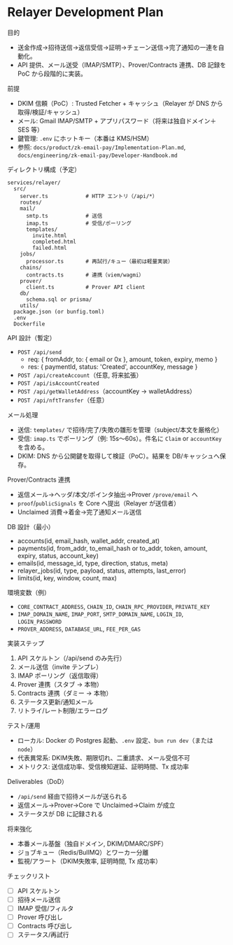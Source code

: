 # Relayer Development Plan

目的
- 送金作成→招待送信→返信受信→証明→チェーン送信→完了通知の一連を自動化。
- API 提供、メール送受（IMAP/SMTP）、Prover/Contracts 連携、DB 記録を PoC から段階的に実装。

前提
- DKIM 信頼（PoC）: Trusted Fetcher + キャッシュ（Relayer が DNS から取得/検証/キャッシュ）
- メール: Gmail IMAP/SMTP + アプリパスワード（将来は独自ドメイン＋SES 等）
- 鍵管理: `.env` にホットキー（本番は KMS/HSM）
- 参照: `docs/product/zk-email-pay/Implementation-Plan.md`, `docs/engineering/zk-email-pay/Developer-Handbook.md`

ディレクトリ構成（予定）
```
services/relayer/
  src/
    server.ts            # HTTP エントリ（/api/*）
    routes/
    mail/
      smtp.ts            # 送信
      imap.ts            # 受信/ポーリング
      templates/
        invite.html
        completed.html
        failed.html
    jobs/
      processor.ts       # 再試行/キュー（最初は軽量実装）
    chains/
      contracts.ts       # 連携（viem/wagmi）
    prover/
      client.ts          # Prover API client
    db/
      schema.sql or prisma/
    utils/
  package.json (or bunfig.toml)
  .env
  Dockerfile
```

API 設計（暫定）
- `POST /api/send`
  - req: { fromAddr, to: { email or 0x }, amount, token, expiry, memo }
  - res: { paymentId, status: 'Created', accountKey, message }
- `POST /api/createAccount`（任意, 将来拡張）
- `POST /api/isAccountCreated`
- `POST /api/getWalletAddress`（accountKey → walletAddress）
- `POST /api/nftTransfer`（任意）

メール処理
- 送信: `templates/` で招待/完了/失敗の雛形を管理（subject/本文を厳格化）
- 受信: `imap.ts` でポーリング（例: 15s〜60s）。件名に `Claim` or `accountKey` を含める。
- DKIM: DNS から公開鍵を取得して検証（PoC）。結果を DB/キャッシュへ保存。

Prover/Contracts 連携
- 返信メール→ヘッダ/本文/ポインタ抽出→Prover `/prove/email` へ
- `proof`/`publicSignals` を Core へ提出（Relayer が送信者）
- Unclaimed 消費→着金→完了通知メール送信

DB 設計（最小）
- accounts(id, email_hash, wallet_addr, created_at)
- payments(id, from_addr, to_email_hash or to_addr, token, amount, expiry, status, account_key)
- emails(id, message_id, type, direction, status, meta)
- relayer_jobs(id, type, payload, status, attempts, last_error)
- limits(id, key, window, count, max)

環境変数（例）
- `CORE_CONTRACT_ADDRESS`, `CHAIN_ID`, `CHAIN_RPC_PROVIDER`, `PRIVATE_KEY`
- `IMAP_DOMAIN_NAME`, `IMAP_PORT`, `SMTP_DOMAIN_NAME`, `LOGIN_ID`, `LOGIN_PASSWORD`
- `PROVER_ADDRESS`, `DATABASE_URL`, `FEE_PER_GAS`

実装ステップ
1) API スケルトン（/api/send のみ先行）
2) メール送信（invite テンプレ）
3) IMAP ポーリング（返信取得）
4) Prover 連携（スタブ → 本物）
5) Contracts 連携（ダミー → 本物）
6) ステータス更新/通知メール
7) リトライ/レート制限/エラーログ

テスト/運用
- ローカル: Docker の Postgres 起動、`.env` 設定、`bun run dev`（または `node`）
- 代表異常系: DKIM失敗、期限切れ、二重請求、メール受信不可
- メトリクス: 送信成功率、受信検知遅延、証明時間、Tx 成功率

Deliverables（DoD）
- `/api/send` 経由で招待メールが送られる
- 返信メール→Prover→Core で Unclaimed→Claim が成立
- ステータスが DB に記録される

将来強化
- 本番メール基盤（独自ドメイン, DKIM/DMARC/SPF）
- ジョブキュー（Redis/BullMQ）とワーカー分離
- 監視/アラート（DKIM失敗率, 証明時間, Tx 成功率）

チェックリスト
- [ ] API スケルトン
- [ ] 招待メール送信
- [ ] IMAP 受信/フィルタ
- [ ] Prover 呼び出し
- [ ] Contracts 呼び出し
- [ ] ステータス/再試行
